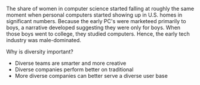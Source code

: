   The share of women in computer science started falling at roughly the same moment when personal computers started showing up in U.S. homes in significant numbers.
  Because the early PC's were marketeed primarily to boys, a narrative developed suggesting they were only for boys. 
  When those boys went to college, they studied computers. Hence, the early tech industry was male-dominated.
  
  Why is diversity important? 
  - Diverse teams are smarter and more creative
  - Diverse companies perform better on traditional
  - More diverse companies can better serve a diverse user base
  
